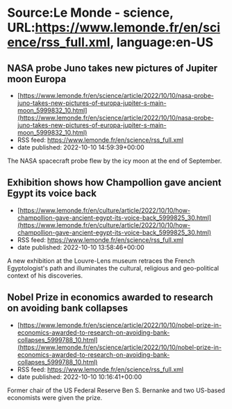 # Source:Le Monde - science, URL:https://www.lemonde.fr/en/science/rss_full.xml, language:en-US

## NASA probe Juno takes new pictures of Jupiter moon Europa
 - [https://www.lemonde.fr/en/science/article/2022/10/10/nasa-probe-juno-takes-new-pictures-of-europa-jupiter-s-main-moon_5999832_10.html](https://www.lemonde.fr/en/science/article/2022/10/10/nasa-probe-juno-takes-new-pictures-of-europa-jupiter-s-main-moon_5999832_10.html)
 - RSS feed: https://www.lemonde.fr/en/science/rss_full.xml
 - date published: 2022-10-10 14:59:39+00:00

The NASA spacecraft probe flew by the icy moon at the end of September.

## Exhibition shows how Champollion gave ancient Egypt its voice back
 - [https://www.lemonde.fr/en/culture/article/2022/10/10/how-champollion-gave-ancient-egypt-its-voice-back_5999825_30.html](https://www.lemonde.fr/en/culture/article/2022/10/10/how-champollion-gave-ancient-egypt-its-voice-back_5999825_30.html)
 - RSS feed: https://www.lemonde.fr/en/science/rss_full.xml
 - date published: 2022-10-10 13:58:46+00:00

A new exhibition at the Louvre-Lens museum retraces the French Egyptologist's path and illuminates the cultural, religious and geo-political context of his discoveries.

## Nobel Prize in economics awarded to research on avoiding bank collapses
 - [https://www.lemonde.fr/en/science/article/2022/10/10/nobel-prize-in-economics-awarded-to-research-on-avoiding-bank-collapses_5999788_10.html](https://www.lemonde.fr/en/science/article/2022/10/10/nobel-prize-in-economics-awarded-to-research-on-avoiding-bank-collapses_5999788_10.html)
 - RSS feed: https://www.lemonde.fr/en/science/rss_full.xml
 - date published: 2022-10-10 10:16:41+00:00

Former chair of the US Federal Reserve Ben S. Bernanke and two US-based economists were given the prize.

